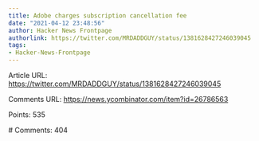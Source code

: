 ```yaml
---
title: Adobe charges subscription cancellation fee
date: "2021-04-12 23:48:56"
author: Hacker News Frontpage
authorlink: https://twitter.com/MRDADDGUY/status/1381628427246039045
tags:
- Hacker-News-Frontpage
---
```


<p>Article URL: <a href="https://twitter.com/MRDADDGUY/status/1381628427246039045">https://twitter.com/MRDADDGUY/status/1381628427246039045</a></p>
<p>Comments URL: <a href="https://news.ycombinator.com/item?id=26786563">https://news.ycombinator.com/item?id=26786563</a></p>
<p>Points: 535</p>
<p># Comments: 404</p>
